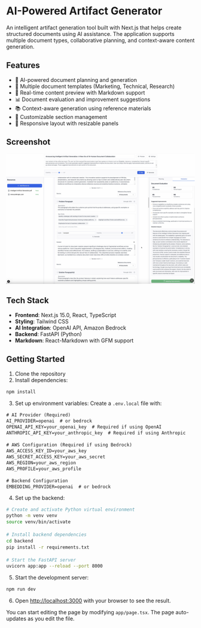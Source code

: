 # AI-Powered Artifact Generator

An intelligent artifact generation tool built with Next.js that helps create structured documents using AI assistance. The application supports multiple document types, collaborative planning, and context-aware content generation.

## Features

- 🤖 AI-powered document planning and generation
- 📝 Multiple document templates (Marketing, Technical, Research)
- 🔄 Real-time content preview with Markdown support
- 📊 Document evaluation and improvement suggestions
- 📚 Context-aware generation using reference materials
- 🎨 Customizable section management
- 📱 Responsive layout with resizable panels

## Screenshot

![AI Artifact Generator Interface generating and evaluating a PRFAQ](Screenshot_1.png)

## Tech Stack

- **Frontend**: Next.js 15.0, React, TypeScript
- **Styling**: Tailwind CSS
- **AI Integration**: OpenAI API, Amazon Bedrock
- **Backend**: FastAPI (Python)
- **Markdown**: React-Markdown with GFM support


## Getting Started

1. Clone the repository
2. Install dependencies:

```bash
npm install
```

3. Set up environment variables:
Create a `.env.local` file with:
```
# AI Provider (Required)
AI_PROVIDER=openai  # or bedrock
OPENAI_API_KEY=your_openai_key  # Required if using OpenAI
ANTHROPIC_API_KEY=your_anthropic_key  # Required if using Anthropic

# AWS Configuration (Required if using Bedrock)
AWS_ACCESS_KEY_ID=your_aws_key
AWS_SECRET_ACCESS_KEY=your_aws_secret
AWS_REGION=your_aws_region
AWS_PROFILE=your_aws_profile

# Backend Configuration
EMBEDDING_PROVIDER=openai  # or bedrock
```

4. Set up the backend:
```bash
# Create and activate Python virtual environment
python -m venv venv
source venv/bin/activate 

# Install backend dependencies
cd backend
pip install -r requirements.txt

# Start the FastAPI server
uvicorn app:app --reload --port 8000
```

5. Start the development server:
```bash
npm run dev
```

6. Open [http://localhost:3000](http://localhost:3000) with your browser to see the result.

You can start editing the page by modifying `app/page.tsx`. The page auto-updates as you edit the file.